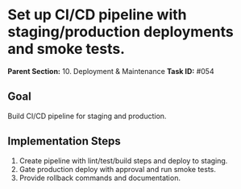 # Set up CI/CD pipeline with staging/production deployments and smoke tests.

**Parent Section:** 10. Deployment & Maintenance
**Task ID:** #054

## Goal
Build CI/CD pipeline for staging and production.

## Implementation Steps
1. Create pipeline with lint/test/build steps and deploy to staging.
2. Gate production deploy with approval and run smoke tests.
3. Provide rollback commands and documentation.
